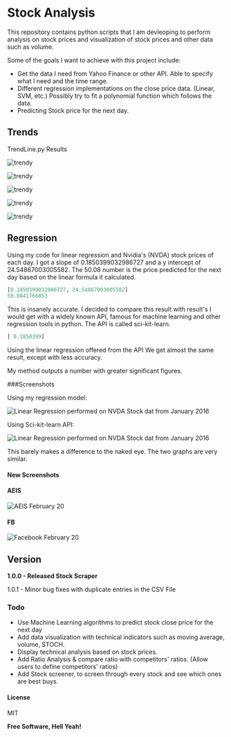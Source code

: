 # Stock Analysis

This repository contains python scripts that I am devleoping to perform analysis on stock prices and visualization of stock prices and other data such as volume.  

Some of the goals I want to achieve with this project include: 
  - Get the data I need from Yahoo Finance or other API. Able to specify what I need and the time range. 
  - Different regression implementations on the close price data. (Linear, SVM, etc.) Possibly try to fit a polynomial function which follows the data.  
  - Predicting Stock price for the next day. 


## Trends

TrendLine.py Results

![trendy](figure_1.png)

![trendy](figure_1-1.png)

![trendy](figure_1-2.png)

![trendy](figure_1-3.png)

![trendy](figure_1-4.png)


## Regression

Using my code for linear regression and Nvidia's (NVDA) stock prices of each day. I got a slope of 0.1850399032986727 and a y intercept of 24.54867003005582. The 50.08 number is the price predicted for the next day based on the linear formula it calculated.

```python
[0.1850399032986727, 24.54867003005582]
50.0841766853
```

This is insanely accurate. I decided to compare this result with result's I would get with a widely known API, famous for machine learning and other regression tools in python. The API is called sci-kit-learn.  

```python
[ 0.1850399]
```

Using the linear regression offered from the API We get almost the same result, except with less accuracy.  

My method outputs a number with greater significant figures. 

###Screenshots

Using my regression model: 

![Linear Regression performed on NVDA Stock dat from January 2016](/Regression/NVDA2016.png)

Using Sci-kit-learn API:

![Linear Regression performed on NVDA Stock dat from January 2016](/Regression/NVDA_2016.png)

This barely makes a difference to the naked eye. The two graphs are very similar. 

#### New Screenshots 

#### AEIS
![AEIS February 20](AEIS-feb20.png)
#### FB
![Facebook February 20](FB-feb20.png)


## Version

**1.0.0 - Released Stock Scraper**

1.0.1 - Minor bug fixes with duplicate entries in the CSV File


### Todo

- Use Machine Learning algorithms to predict stock close price for the next day
- Add data visualization with technical indicators such as moving average, volume, STOCH. 
- Display technical analysis based on stock prices. 
- Add Ratio Analysis & compare ratio with competitors' ratios. (Allow users to define competitors' ratios)
- Add Stock screener, to screen through every stock and see which ones are best buys.


#### License


MIT

**Free Software, Hell Yeah!**

